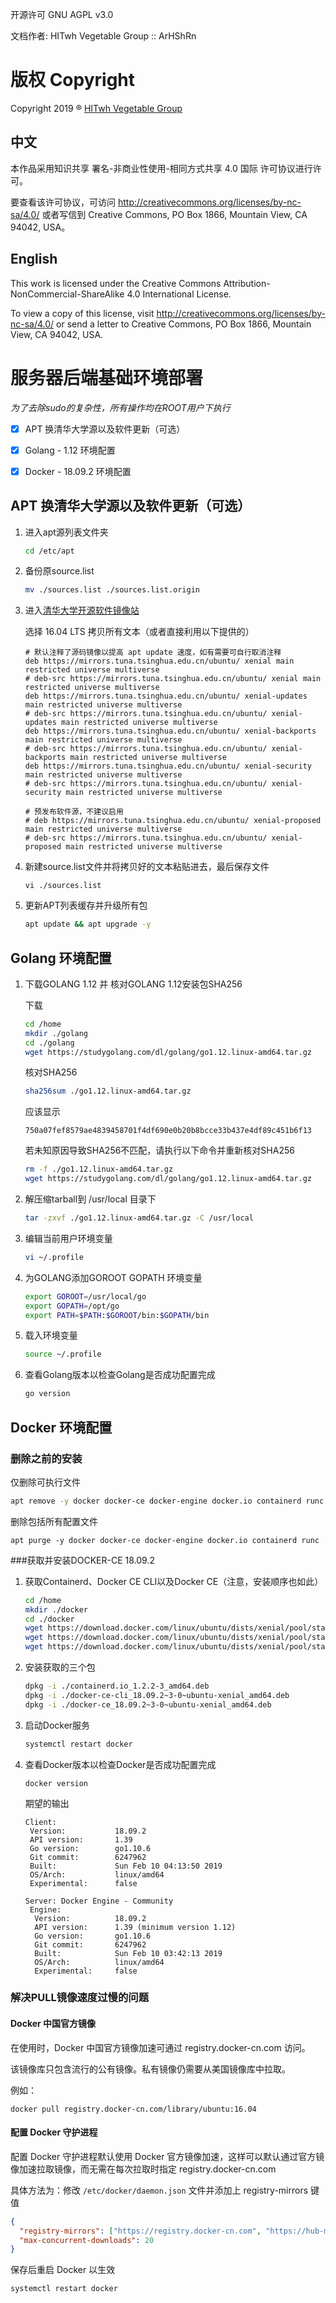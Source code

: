 开源许可 GNU AGPL v3.0

文档作者: HITwh Vegetable Group :: ArHShRn



# 版权 Copyright

Copyright 2019 ® [HITwh Vegetable Group](https://github.com/hitwh-vegetable-group)

## 中文

本作品采用知识共享 署名-非商业性使用-相同方式共享 4.0 国际 许可协议进行许可。

要查看该许可协议，可访问 http://creativecommons.org/licenses/by-nc-sa/4.0/ 或者写信到 Creative Commons, PO Box 1866, Mountain View, CA 94042, USA。

## English

This work is licensed under the Creative Commons Attribution-NonCommercial-ShareAlike 4.0 International License. 

To view a copy of this license, visit http://creativecommons.org/licenses/by-nc-sa/4.0/ or send a letter to Creative Commons, PO Box 1866, Mountain View, CA 94042, USA.



# 服务器后端基础环境部署

*为了去除sudo的复杂性，所有操作均在ROOT用户下执行*

- [x] APT 换清华大学源以及软件更新（可选）
- [x] Golang - 1.12 环境配置
- [x] Docker - 18.09.2 环境配置



## APT 换清华大学源以及软件更新（可选）

1. 进入apt源列表文件夹

   ```bash
   cd /etc/apt
   ```

2. 备份原source.list

   ```bash
   mv ./sources.list ./sources.list.origin
   ```

3. 进入[清华大学开源软件镜像站](https://mirror.tuna.tsinghua.edu.cn/help/ubuntu/)

   选择 16.04 LTS 拷贝所有文本（或者直接利用以下提供的）

   ```
   # 默认注释了源码镜像以提高 apt update 速度，如有需要可自行取消注释
   deb https://mirrors.tuna.tsinghua.edu.cn/ubuntu/ xenial main restricted universe multiverse
   # deb-src https://mirrors.tuna.tsinghua.edu.cn/ubuntu/ xenial main restricted universe multiverse
   deb https://mirrors.tuna.tsinghua.edu.cn/ubuntu/ xenial-updates main restricted universe multiverse
   # deb-src https://mirrors.tuna.tsinghua.edu.cn/ubuntu/ xenial-updates main restricted universe multiverse
   deb https://mirrors.tuna.tsinghua.edu.cn/ubuntu/ xenial-backports main restricted universe multiverse
   # deb-src https://mirrors.tuna.tsinghua.edu.cn/ubuntu/ xenial-backports main restricted universe multiverse
   deb https://mirrors.tuna.tsinghua.edu.cn/ubuntu/ xenial-security main restricted universe multiverse
   # deb-src https://mirrors.tuna.tsinghua.edu.cn/ubuntu/ xenial-security main restricted universe multiverse
   
   # 预发布软件源，不建议启用
   # deb https://mirrors.tuna.tsinghua.edu.cn/ubuntu/ xenial-proposed main restricted universe multiverse
   # deb-src https://mirrors.tuna.tsinghua.edu.cn/ubuntu/ xenial-proposed main restricted universe multiverse
   ```

4. 新建source.list文件并将拷贝好的文本粘贴进去，最后保存文件

   ```
   vi ./sources.list
   ```

5. 更新APT列表缓存并升级所有包

   ```bash
   apt update && apt upgrade -y
   ```



## Golang 环境配置

1. 下载GOLANG 1.12 并 核对GOLANG 1.12安装包SHA256

   下载

   ```bash
   cd /home
   mkdir ./golang
   cd ./golang
   wget https://studygolang.com/dl/golang/go1.12.linux-amd64.tar.gz
   
   ```

   核对SHA256

   ```bash
   sha256sum ./go1.12.linux-amd64.tar.gz
   ```

   应该显示

   ```
   750a07fef8579ae4839458701f4df690e0b20b8bcce33b437e4df89c451b6f13
   ```

   若未知原因导致SHA256不匹配，请执行以下命令并重新核对SHA256

   ```bash
   rm -f ./go1.12.linux-amd64.tar.gz
   wget https://studygolang.com/dl/golang/go1.12.linux-amd64.tar.gz
   ```

2. 解压缩tarball到 /usr/local 目录下

   ```bash
   tar -zxvf ./go1.12.linux-amd64.tar.gz -C /usr/local
   
   ```

3. 编辑当前用户环境变量

   ```bash
   vi ~/.profile
   
   ```

4. 为GOLANG添加GOROOT GOPATH 环境变量

   ```bash
   export GOROOT=/usr/local/go
   export GOPATH=/opt/go
   export PATH=$PATH:$GOROOT/bin:$GOPATH/bin
   
   ```

5. 载入环境变量

   ```bash
   source ~/.profile
   
   ```

6. 查看Golang版本以检查Golang是否成功配置完成

   ```bash
   go version
   
   ```

   
## Docker 环境配置

### 删除之前的安装

仅删除可执行文件

```bash
apt remove -y docker docker-ce docker-engine docker.io containerd runc

```

删除包括所有配置文件

```
apt purge -y docker docker-ce docker-engine docker.io containerd runc

```

###获取并安装DOCKER-CE 18.09.2

1. 获取Containerd、Docker CE CLI以及Docker CE（注意，安装顺序也如此）

   ```bash
   cd /home
   mkdir ./docker
   cd ./docker
   wget https://download.docker.com/linux/ubuntu/dists/xenial/pool/stable/amd64/containerd.io_1.2.2-3_amd64.deb
   wget https://download.docker.com/linux/ubuntu/dists/xenial/pool/stable/amd64/docker-ce-cli_18.09.2~3-0~ubuntu-xenial_amd64.deb
   wget https://download.docker.com/linux/ubuntu/dists/xenial/pool/stable/amd64/docker-ce_18.09.2~3-0~ubuntu-xenial_amd64.deb
   
   ```

2. 安装获取的三个包

   ```bash
   dpkg -i ./containerd.io_1.2.2-3_amd64.deb
   dpkg -i ./docker-ce-cli_18.09.2~3-0~ubuntu-xenial_amd64.deb
   dpkg -i ./docker-ce_18.09.2~3-0~ubuntu-xenial_amd64.deb
   
   ```

3. 启动Docker服务

   ```bash
   systemctl restart docker
   
   ```

4. 查看Docker版本以检查Docker是否成功配置完成

   ```
   docker version
   
   ```

   期望的输出

   ```
   Client:
    Version:           18.09.2
    API version:       1.39
    Go version:        go1.10.6
    Git commit:        6247962
    Built:             Sun Feb 10 04:13:50 2019
    OS/Arch:           linux/amd64
    Experimental:      false
   
   Server: Docker Engine - Community
    Engine:
     Version:          18.09.2
     API version:      1.39 (minimum version 1.12)
     Go version:       go1.10.6
     Git commit:       6247962
     Built:            Sun Feb 10 03:42:13 2019
     OS/Arch:          linux/amd64
     Experimental:     false
   ```



### 解决PULL镜像速度过慢的问题

#### Docker 中国官方镜像

在使用时，Docker 中国官方镜像加速可通过 registry.docker-cn.com 访问。

该镜像库只包含流行的公有镜像。私有镜像仍需要从美国镜像库中拉取。

例如：

```
docker pull registry.docker-cn.com/library/ubuntu:16.04

```

#### 配置 Docker 守护进程

配置 Docker 守护进程默认使用 Docker 官方镜像加速，这样可以默认通过官方镜像加速拉取镜像，而无需在每次拉取时指定 registry.docker-cn.com

具体方法为：修改 `/etc/docker/daemon.json` 文件并添加上 registry-mirrors 键值

```json
{
  "registry-mirrors": ["https://registry.docker-cn.com", "https://hub-mirror.c.163.com", "https://docker.mirrors.ustc.edu.cn"],
  "max-concurrent-downloads": 20
}
```

保存后重启 Docker 以生效

```bash
systemctl restart docker
```